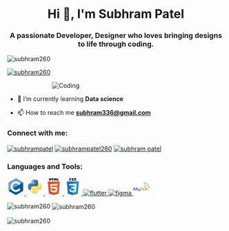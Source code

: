 <h1 align="center">Hi 👋, I'm Subhram Patel</h1>
<h3 align="center">A passionate Developer, Designer who loves bringing designs to life through coding.</h3>

<p align="left"> <img src="https://komarev.com/ghpvc/?username=subhram260&label=Profile%20views&color=0e75b6&style=flat" alt="subhram260" /> </p>

<p align="left"> <a href="https://github.com/ryo-ma/github-profile-trophy"><img src="https://github-profile-trophy.vercel.app/?username=subhram260" alt="subhram260" /></a> </p>

<img align="right" alt="Coding" width="400" src="https://user-images.githubusercontent.com/73134736/128637310-cb632415-5ef4-4a10-977e-aa5dece7c7b5.png">

<br>
<!-- https://user-images.githubusercontent.com/73134736/128637250-2c1cacb1-4ee6-4b03-94ea-bb7cec1cf356.png -->
<!-- ![programmer-computer-programming-computer-software-clip-art-allergy-30eb3c7e1397009b32d1a3dce2274bfc]() -->
<!-- ![hiclipart com](https://user-images.githubusercontent.com/73134736/128637310-cb632415-5ef4-4a10-977e-aa5dece7c7b5.png) -->



- 🌱 I’m currently learning **Data science**

- 📫 How to reach me **subhram336@gmail.com**


<h3 align="left">Connect with me:</h3>
<p align="left">
<a href="https://linkedin.com/in/subhrampatel" target="blank"><img align="center" src="https://raw.githubusercontent.com/rahuldkjain/github-profile-readme-generator/master/src/images/icons/Social/linked-in-alt.svg" alt="subhrampatel" height="30" width="40" /></a>
<a href="https://kaggle.com/subhrampatel260" target="blank"><img align="center" src="https://raw.githubusercontent.com/rahuldkjain/github-profile-readme-generator/master/src/images/icons/Social/kaggle.svg" alt="subhrampatel260" height="30" width="40" /></a>
<a href="https://www.youtube.com/c/subhram patel" target="blank"><img align="center" src="https://raw.githubusercontent.com/rahuldkjain/github-profile-readme-generator/master/src/images/icons/Social/youtube.svg" alt="subhram patel" height="30" width="40" /></a>
</p>

<h3 align="left">Languages and Tools:</h3>

<p align="left"> <a href="https://www.cprogramming.com/" target="_blank"> <img src="https://raw.githubusercontent.com/devicons/devicon/master/icons/c/c-original.svg" alt="c" width="40" height="40"/> </a> 
  <a href="https://www.python.org" target="_blank"> <img src="https://raw.githubusercontent.com/devicons/devicon/master/icons/python/python-original.svg" alt="python" width="40" height="40"/> </a> 
  <a href="https://www.w3.org/html/" target="_blank"> <img src="https://raw.githubusercontent.com/devicons/devicon/master/icons/html5/html5-original-wordmark.svg" alt="html5" width="40" height="40"/> </a> 
  <a href="https://www.w3schools.com/css/" target="_blank"> <img src="https://raw.githubusercontent.com/devicons/devicon/master/icons/css3/css3-original-wordmark.svg" alt="css3" width="40" height="40"/> </a> 
  <a href="https://flutter.dev" target="_blank"> <img src="https://www.vectorlogo.zone/logos/flutterio/flutterio-icon.svg" alt="flutter" width="40" height="40"/> </a>
  <a href="https://www.figma.com/" target="_blank"> <img src="https://www.vectorlogo.zone/logos/figma/figma-icon.svg" alt="figma" width="40" height="40"/> </a> 
  <a href="https://www.mysql.com/" target="_blank"> <img src="https://raw.githubusercontent.com/devicons/devicon/master/icons/mysql/mysql-original-wordmark.svg" alt="mysql" width="40" height="40"/> </a> 

  

</p>

<p><img align="left" src="https://github-readme-stats.vercel.app/api/top-langs?username=subhram260&show_icons=true&locale=en&layout=compact" alt="subhram260" /></p>

<p>&nbsp;<img align="center" src="https://github-readme-stats.vercel.app/api?username=subhram260&show_icons=true&locale=en" alt="subhram260" /></p>

<p><img align="center" src="https://github-readme-streak-stats.herokuapp.com/?user=subhram260&" alt="subhram260" /></p>
